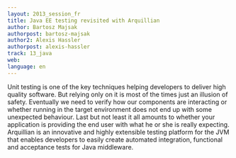 ```yaml
---
layout: 2013_session_fr
title: Java EE testing revisited with Arquillian
author: Bartosz Majsak
authorpost: bartosz-majsak
author2: Alexis Hassler
authorpost: alexis-hassler
track: 13_java
web: 
language: en
---
```


Unit testing is one of the key techniques helping developers to deliver high quality software. But relying only on it is most of the times just an illusion of safety. Eventually we need to verify how our components are interacting or whether running in the target environment does not end up with some unexpected behaviour. Last but not least it all amounts to whether your application is providing the end user with what he or she is really expecting. Arquillian is an innovative and highly extensible testing platform for the JVM that enables developers to easily create automated integration, functional and acceptance tests for Java middleware.